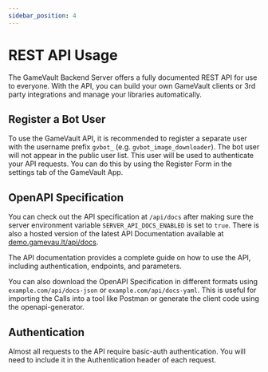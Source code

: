 ```yaml
---
sidebar_position: 4
---
```


# REST API Usage

The GameVault Backend Server offers a fully documented REST API for use to everyone. With the API, you can build your own GameVault clients or 3rd party integrations and manage your libraries automatically.

## Register a Bot User

To use the GameVault API, it is recommended to register a separate user with the username prefix `gvbot_` (e.g. `gvbot_image_downloader`). The bot user will not appear in the public user list. This user will be used to authenticate your API requests. You can do this by using the Register Form in the settings tab of the GameVault App.

## OpenAPI Specification

You can check out the API specification at `/api/docs` after making sure the server environment variable `SERVER_API_DOCS_ENABLED` is set to `true`. There is also a hosted version of the latest API Documentation available at [demo.gamevau.lt/api/docs](https://demo.gamevau.lt/api/docs).

The API documentation provides a complete guide on how to use the API, including authentication, endpoints, and parameters.

You can also download the OpenAPI Specification in different formats using `example.com/api/docs-json` or `example.com/api/docs-yaml`. This is useful for importing the Calls into a tool like Postman or generate the client code using the openapi-generator.

## Authentication

Almost all requests to the API require basic-auth authentication. You will need to include it in the Authentication header of each request.
